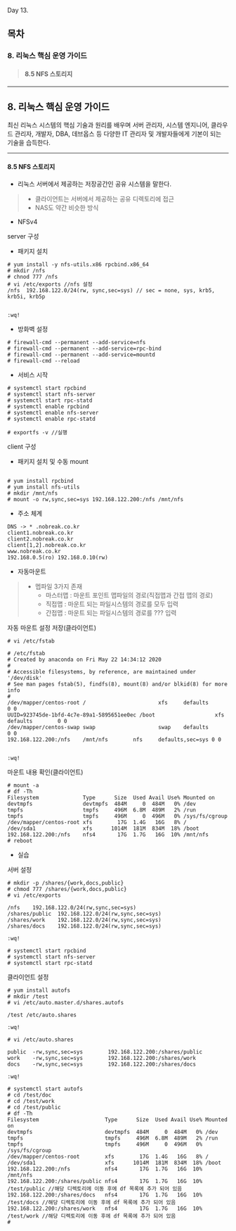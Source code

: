 Day 13.

## 목차
 
### 8. 리눅스 핵심 운영 가이드

> #### 8.5 NFS 스토리지


------------
 
 
## 8. 리눅스 핵심 운영 가이드
 
 
최신 리눅스 시스템의 핵심 기술과 원리를 배우며 서버 관리자, 시스템 엔지니어, 클라우드 관리자, 개발자, DBA, 데브옵스 등 다양한 IT 관리자 및 개발자들에게 기본이 되는 기술을 습득한다.



 ------------

 
 #### 8.5 NFS 스토리지

* 리눅스 서버에서 제공하는 저장공간인 공유 시스템을 말한다.
> * 클라이언트는 서버에서 제공하는 공유 디렉토리에 접근
> * NAS도 약간 비슷한 방식

* NFSv4


server 구성
* 패키지 설치
```
# yum install -y nfs-utils.x86 rpcbind.x86_64
# mkdir /nfs
# chnod 777 /nfs
# vi /etc/exports //nfs 설정
/nfs  192.168.122.0/24(rw, sync,sec=sys) // sec = none, sys, krb5, krb5i, krb5p


:wq!
```
* 방화벽 설정 
```
# firewall-cmd --permanent --add-service=nfs
# firewall-cmd --permanent --add-service=rpc-bind
# firewall-cmd --permanent --add-service=mountd
# firewall-cmd --reload
```

* 서비스 시작
```
# systemctl start rpcbind
# systemctl start nfs-server
# systemctl start rpc-statd
# systemctl enable rpcbind
# systemctl enable nfs-server
# systemctl enable rpc-statd

# exportfs -v //실행
```
client 구성
* 패키지 설치 및 수동 mount
```

# yum install rpcbind
# yum install nfs-utils
# mkdir /mnt/nfs
# mount -o rw,sync,sec=sys 192.168.122.200:/nfs /mnt/nfs

```

* 주소 체계
```
DNS -> * .nobreak.co.kr
client1.nobreak.co.kr
client2.nobreak.co.kr
client[1,2].nobreak.co.kr
www.nobreak.co.kr
192.168.0.5(ro) 192.168.0.10(rw)
```

* 자동마운트
> * 멥파일 3가지 존재
>   + 마스터맵 : 마운트 포인트 맵파일의 경로(직접맵과 간접 맵의 경로)
>   + 직접맵 : 마운트 되는 파일시스템의 경로를 모두 입력
>   + 간접맵 : 마운트 되는 파일시스템의 경로를 ??? 입력


자동 마운트 설정 저장(클라이언트)
```
# vi /etc/fstab

# /etc/fstab
# Created by anaconda on Fri May 22 14:34:12 2020
#
# Accessible filesystems, by reference, are maintained under '/dev/disk'
# See man pages fstab(5), findfs(8), mount(8) and/or blkid(8) for more info
#
/dev/mapper/centos-root /                       xfs     defaults        0 0
UUID=923745de-1bfd-4c7e-89a1-5895651ee0ec /boot                   xfs     defaults        0 0
/dev/mapper/centos-swap swap                    swap    defaults        0 0
192.168.122.200:/nfs    /mnt/nfs        nfs     defaults,sec=sys 0 0


:wq!
```

마운트 내용 확인(클라이언트)
```
# mount -a
# df -Th
Filesystem              Type      Size  Used Avail Use% Mounted on
devtmpfs                devtmpfs  484M     0  484M   0% /dev
tmpfs                   tmpfs     496M  6.8M  489M   2% /run
tmpfs                   tmpfs     496M     0  496M   0% /sys/fs/cgroup
/dev/mapper/centos-root xfs        17G  1.4G   16G   8% /
/dev/sda1               xfs      1014M  181M  834M  18% /boot
192.168.122.200:/nfs    nfs4       17G  1.7G   16G  10% /mnt/nfs
# reboot 
```


* 실습


서버 설정
```
# mkdir -p /shares/{work,docs,public}
# chmod 777 /shares/{work,docs,public}
# vi /etc/exports

/nfs    192.168.122.0/24(rw,sync,sec=sys)
/shares/public  192.168.122.0/24(rw,sync,sec=sys)
/shares/work    192.168.122.0/24(rw,sync,sec=sys)
/shares/docs    192.168.122.0/24(rw,sync,sec=sys)

:wq!

# systemctl start rpcbind
# systemctl start nfs-server
# systemctl start rpc-statd

```


클라이언트 설정
```
# yum install autofs
# mkdir /test
# vi /etc/auto.master.d/shares.autofs

/test /etc/auto.shares

:wq!

# vi /etc/auto.shares

public  -rw,sync,sec=sys        192.168.122.200:/shares/public
work    -rw,sync,sec=sys        192.168.122.200:/shares/work
docs    -rw,sync,sec=sys        192.168.122.200:/shares/docs

:wq!

# systemctl start autofs
# cd /test/doc
# cd /test/work
# cd /test/public
# df -Th
Filesystem                     Type      Size  Used Avail Use% Mounted on
devtmpfs                       devtmpfs  484M     0  484M   0% /dev
tmpfs                          tmpfs     496M  6.8M  489M   2% /run
tmpfs                          tmpfs     496M     0  496M   0% /sys/fs/cgroup
/dev/mapper/centos-root        xfs        17G  1.4G   16G   8% /
/dev/sda1                      xfs      1014M  181M  834M  18% /boot
192.168.122.200:/nfs           nfs4       17G  1.7G   16G  10% /mnt/nfs
192.168.122.200:/shares/public nfs4       17G  1.7G   16G  10% /test/public //해당 디렉토리에 이동 후에 df 목록에 추가 되어 있음
192.168.122.200:/shares/docs   nfs4       17G  1.7G   16G  10% /test/docs //해당 디렉토리에 이동 후에 df 목록에 추가 되어 있음
192.168.122.200:/shares/work   nfs4       17G  1.7G   16G  10% /test/work //해당 디렉토리에 이동 후에 df 목록에 추가 되어 있음
# 

```





